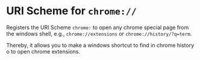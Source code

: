 # URI Scheme for `chrome://`

Registers the URI Scheme `chrome:` to open any chrome special page from the windows shell, e.g., `chrome://extensions` or `chrome://history/?q=term`.

Thereby, it allows you to make a windows shortcut to find in chrome history o to open chrome extensions.
